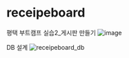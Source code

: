 # receipeboard
평택 부트캠프 실습2_게시판 만들기
![image](https://github.com/miyaey/receipeboard/assets/148731548/2573b41b-5a23-424a-a6f2-11220876f10c)


DB 설계
![receipeboard_db](https://github.com/miyaey/receipeboard/assets/148731548/98ca61d0-b92a-44cb-9953-76bf36b5c54b)
